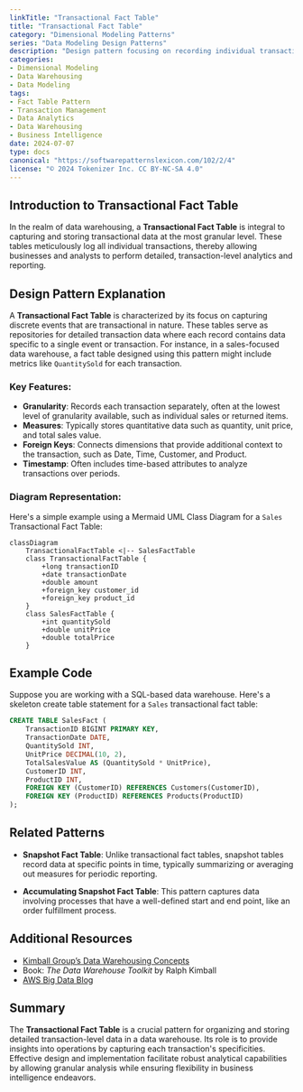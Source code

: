 ```yaml
---
linkTitle: "Transactional Fact Table"
title: "Transactional Fact Table"
category: "Dimensional Modeling Patterns"
series: "Data Modeling Design Patterns"
description: "Design pattern focusing on recording individual transactions at the most granular level in the fact table, providing detailed insights and analytics."
categories:
- Dimensional Modeling
- Data Warehousing
- Data Modeling
tags:
- Fact Table Pattern
- Transaction Management
- Data Analytics
- Data Warehousing
- Business Intelligence
date: 2024-07-07
type: docs
canonical: "https://softwarepatternslexicon.com/102/2/4"
license: "© 2024 Tokenizer Inc. CC BY-NC-SA 4.0"
---
```


## Introduction to Transactional Fact Table

In the realm of data warehousing, a **Transactional Fact Table** is integral to capturing and storing transactional data at the most granular level. These tables meticulously log all individual transactions, thereby allowing businesses and analysts to perform detailed, transaction-level analytics and reporting.

## Design Pattern Explanation

A **Transactional Fact Table** is characterized by its focus on capturing discrete events that are transactional in nature. These tables serve as repositories for detailed transaction data where each record contains data specific to a single event or transaction. For instance, in a sales-focused data warehouse, a fact table designed using this pattern might include metrics like `QuantitySold` for each transaction.

### Key Features:
- **Granularity**: Records each transaction separately, often at the lowest level of granularity available, such as individual sales or returned items.
- **Measures**: Typically stores quantitative data such as quantity, unit price, and total sales value.
- **Foreign Keys**: Connects dimensions that provide additional context to the transaction, such as Date, Time, Customer, and Product.
- **Timestamp**: Often includes time-based attributes to analyze transactions over periods.

### Diagram Representation:

Here's a simple example using a Mermaid UML Class Diagram for a `Sales` Transactional Fact Table:

```mermaid
classDiagram
    TransactionalFactTable <|-- SalesFactTable
    class TransactionalFactTable {
        +long transactionID
        +date transactionDate
        +double amount
        +foreign_key customer_id
        +foreign_key product_id
    }
    class SalesFactTable {
        +int quantitySold
        +double unitPrice
        +double totalPrice
    }
```

## Example Code

Suppose you are working with a SQL-based data warehouse. Here's a skeleton create table statement for a `Sales` transactional fact table:

```sql
CREATE TABLE SalesFact (
    TransactionID BIGINT PRIMARY KEY,
    TransactionDate DATE,
    QuantitySold INT,
    UnitPrice DECIMAL(10, 2),
    TotalSalesValue AS (QuantitySold * UnitPrice),
    CustomerID INT,
    ProductID INT,
    FOREIGN KEY (CustomerID) REFERENCES Customers(CustomerID),
    FOREIGN KEY (ProductID) REFERENCES Products(ProductID)
);
```

## Related Patterns

- **Snapshot Fact Table**: Unlike transactional fact tables, snapshot tables record data at specific points in time, typically summarizing or averaging out measures for periodic reporting.
  
- **Accumulating Snapshot Fact Table**: This pattern captures data involving processes that have a well-defined start and end point, like an order fulfillment process.

## Additional Resources

- [Kimball Group’s Data Warehousing Concepts](https://www.kimballgroup.com)
- Book: *The Data Warehouse Toolkit* by Ralph Kimball
- [AWS Big Data Blog](https://aws.amazon.com/blogs/big-data/)
  
## Summary

The **Transactional Fact Table** is a crucial pattern for organizing and storing detailed transaction-level data in a data warehouse. Its role is to provide insights into operations by capturing each transaction's specificities. Effective design and implementation facilitate robust analytical capabilities by allowing granular analysis while ensuring flexibility in business intelligence endeavors.

